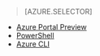 > [AZURE.SELECTOR]
- [Azure Portal Preview](/documentation/articles/virtual-networks-static-private-ip-classic-pportal/)
- [PowerShell](/documentation/articles/virtual-networks-static-private-ip-classic-ps/)
- [Azure CLI](/documentation/articles/virtual-networks-static-private-ip-classic-cli/)